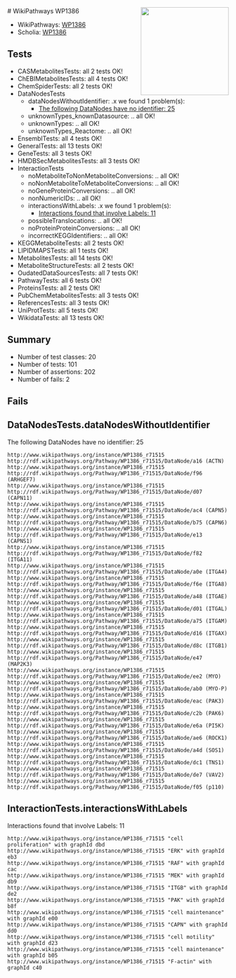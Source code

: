 <img style="float: right; width: 200px" src="https://upload.wikimedia.org/wikipedia/commons/thumb/8/83/Wplogo_with_text_500.png/640px-Wplogo_with_text_500.png" />
# WikiPathways WP1386

* WikiPathways: [WP1386](https://new.wikipathways.org/pathways/WP1386)
* Scholia: [WP1386](https://scholia.toolforge.org/wikipathways/WP1386)
## Tests
* CASMetabolitesTests: all 2 tests OK!
* ChEBIMetabolitesTests: all 4 tests OK!
* ChemSpiderTests: all 2 tests OK!
* DataNodesTests
    * dataNodesWithoutIdentifier: .x we found 1 problem(s):
        * [The following DataNodes have no identifier: 25](#8792c4b4)
    * unknownTypes_knownDatasource: .. all OK!
    * unknownTypes: .. all OK!
    * unknownTypes_Reactome: .. all OK!
* EnsemblTests: all 4 tests OK!
* GeneralTests: all 13 tests OK!
* GeneTests: all 3 tests OK!
* HMDBSecMetabolitesTests: all 3 tests OK!
* InteractionTests
    * noMetaboliteToNonMetaboliteConversions: .. all OK!
    * noNonMetaboliteToMetaboliteConversions: .. all OK!
    * noGeneProteinConversions: .. all OK!
    * nonNumericIDs: .. all OK!
    * interactionsWithLabels: .x we found 1 problem(s):
        * [Interactions found that involve Labels: 11](#fe97a8b9)
    * possibleTranslocations: .. all OK!
    * noProteinProteinConversions: .. all OK!
    * incorrectKEGGIdentifiers: .. all OK!
* KEGGMetaboliteTests: all 2 tests OK!
* LIPIDMAPSTests: all 1 tests OK!
* MetabolitesTests: all 14 tests OK!
* MetaboliteStructureTests: all 2 tests OK!
* OudatedDataSourcesTests: all 7 tests OK!
* PathwayTests: all 6 tests OK!
* ProteinsTests: all 2 tests OK!
* PubChemMetabolitesTests: all 3 tests OK!
* ReferencesTests: all 3 tests OK!
* UniProtTests: all 5 tests OK!
* WikidataTests: all 13 tests OK!


## Summary

* Number of test classes: 20
* Number of tests: 101
* Number of assertions: 202
* Number of fails: 2

## Fails

<a name="8792c4b4" />

## DataNodesTests.dataNodesWithoutIdentifier

The following DataNodes have no identifier: 25
```
http://www.wikipathways.org/instance/WP1386_r71515 http://rdf.wikipathways.org/Pathway/WP1386_r71515/DataNode/a16 (ACTN)
http://www.wikipathways.org/instance/WP1386_r71515 http://rdf.wikipathways.org/Pathway/WP1386_r71515/DataNode/f96 (ARHGEF7)
http://www.wikipathways.org/instance/WP1386_r71515 http://rdf.wikipathways.org/Pathway/WP1386_r71515/DataNode/d07 (CAPN11)
http://www.wikipathways.org/instance/WP1386_r71515 http://rdf.wikipathways.org/Pathway/WP1386_r71515/DataNode/ac4 (CAPN5)
http://www.wikipathways.org/instance/WP1386_r71515 http://rdf.wikipathways.org/Pathway/WP1386_r71515/DataNode/b75 (CAPN6)
http://www.wikipathways.org/instance/WP1386_r71515 http://rdf.wikipathways.org/Pathway/WP1386_r71515/DataNode/e13 (CAPNS1)
http://www.wikipathways.org/instance/WP1386_r71515 http://rdf.wikipathways.org/Pathway/WP1386_r71515/DataNode/f82 (ITGA11)
http://www.wikipathways.org/instance/WP1386_r71515 http://rdf.wikipathways.org/Pathway/WP1386_r71515/DataNode/a0e (ITGA4)
http://www.wikipathways.org/instance/WP1386_r71515 http://rdf.wikipathways.org/Pathway/WP1386_r71515/DataNode/f6e (ITGA8)
http://www.wikipathways.org/instance/WP1386_r71515 http://rdf.wikipathways.org/Pathway/WP1386_r71515/DataNode/a48 (ITGAE)
http://www.wikipathways.org/instance/WP1386_r71515 http://rdf.wikipathways.org/Pathway/WP1386_r71515/DataNode/d01 (ITGAL)
http://www.wikipathways.org/instance/WP1386_r71515 http://rdf.wikipathways.org/Pathway/WP1386_r71515/DataNode/a75 (ITGAM)
http://www.wikipathways.org/instance/WP1386_r71515 http://rdf.wikipathways.org/Pathway/WP1386_r71515/DataNode/d16 (ITGAX)
http://www.wikipathways.org/instance/WP1386_r71515 http://rdf.wikipathways.org/Pathway/WP1386_r71515/DataNode/d8c (ITGB1)
http://www.wikipathways.org/instance/WP1386_r71515 http://rdf.wikipathways.org/Pathway/WP1386_r71515/DataNode/e47 (MAP2K3)
http://www.wikipathways.org/instance/WP1386_r71515 http://rdf.wikipathways.org/Pathway/WP1386_r71515/DataNode/ee2 (MYO)
http://www.wikipathways.org/instance/WP1386_r71515 http://rdf.wikipathways.org/Pathway/WP1386_r71515/DataNode/ab0 (MYO-P)
http://www.wikipathways.org/instance/WP1386_r71515 http://rdf.wikipathways.org/Pathway/WP1386_r71515/DataNode/eac (PAK3)
http://www.wikipathways.org/instance/WP1386_r71515 http://rdf.wikipathways.org/Pathway/WP1386_r71515/DataNode/c2b (PAK6)
http://www.wikipathways.org/instance/WP1386_r71515 http://rdf.wikipathways.org/Pathway/WP1386_r71515/DataNode/e6a (PI5K)
http://www.wikipathways.org/instance/WP1386_r71515 http://rdf.wikipathways.org/Pathway/WP1386_r71515/DataNode/ae6 (ROCK1)
http://www.wikipathways.org/instance/WP1386_r71515 http://rdf.wikipathways.org/Pathway/WP1386_r71515/DataNode/a4d (SOS1)
http://www.wikipathways.org/instance/WP1386_r71515 http://rdf.wikipathways.org/Pathway/WP1386_r71515/DataNode/dc1 (TNS1)
http://www.wikipathways.org/instance/WP1386_r71515 http://rdf.wikipathways.org/Pathway/WP1386_r71515/DataNode/de7 (VAV2)
http://www.wikipathways.org/instance/WP1386_r71515 http://rdf.wikipathways.org/Pathway/WP1386_r71515/DataNode/f05 (p110)
```

<a name="fe97a8b9" />

## InteractionTests.interactionsWithLabels

Interactions found that involve Labels: 11
```
http://www.wikipathways.org/instance/WP1386_r71515 "cell proliferation" with graphId dbd
http://www.wikipathways.org/instance/WP1386_r71515 "ERK" with graphId eb3
http://www.wikipathways.org/instance/WP1386_r71515 "RAF" with graphId cac
http://www.wikipathways.org/instance/WP1386_r71515 "MEK" with graphId db9
http://www.wikipathways.org/instance/WP1386_r71515 "ITGB" with graphId de2
http://www.wikipathways.org/instance/WP1386_r71515 "PAK" with graphId b8f
http://www.wikipathways.org/instance/WP1386_r71515 "cell maintenance" with graphId e00
http://www.wikipathways.org/instance/WP1386_r71515 "CAPN" with graphId dd0
http://www.wikipathways.org/instance/WP1386_r71515 "cell motility" with graphId d23
http://www.wikipathways.org/instance/WP1386_r71515 "cell maintenance" with graphId b05
http://www.wikipathways.org/instance/WP1386_r71515 "F-actin" with graphId c40
```

